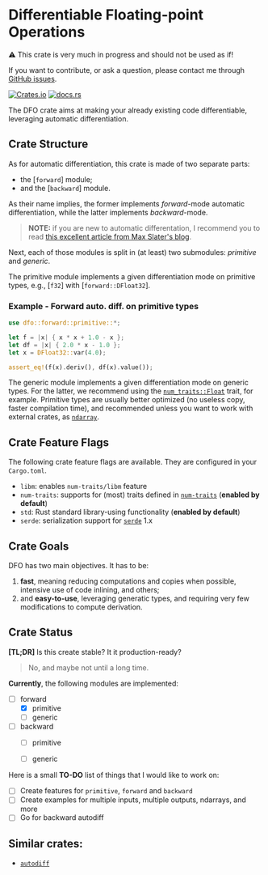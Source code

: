 # Differentiable Floating-point Operations

&#9888; This crate is very much in progress and should not be used as if!

If you want to contribute, or ask a question, please contact me through [GitHub issues](https://github.com/jeertmans/dfo/issues).


[![Crates.io](https://img.shields.io/crates/v/dfo)](https://crates.io/crates/dfo)
[![docs.rs](https://img.shields.io/docsrs/dfo)](https://docs.rs/dfo)

The DFO crate aims at making your already existing code differentiable, leveraging automatic differentiation.

## Crate Structure

As for automatic differentiation, this crate is made of two separate parts:

- the [`forward`] module;
- and the [`backward`] module.

As their name implies, the former implements *forward*-mode automatic differentiation, while the latter implements *backward*-mode.

> **NOTE:** if you are new to automatic differentation, I recommend you to read [this excellent article from Max Slater's blog](https://thenumb.at/Autodiff/).

Next, each of those modules is split in (at least) two submodules: *primitive* and *generic*.

The primitive module implements a given differentiation mode on primitive types, e.g., [`f32`] with [`forward::DFloat32`].

### Example - Forward auto. diff. on primitive types

```rust
use dfo::forward::primitive::*;

let f = |x| { x * x + 1.0 - x };
let df = |x| { 2.0 * x - 1.0 };
let x = DFloat32::var(4.0);

assert_eq!(f(x).deriv(), df(x).value());
```

The generic module implements a given differentiation mode on generic types. For the latter, we recommend using the [`num_traits::Float`](https://docs.rs/num-traits/latest/num_traits/float/trait.Float.html#) trait, for example. Primitive types are usually better optimized (no useless copy, faster compilation time), and recommended unless you want to work with external crates, as [`ndarray`](https://docs.rs/ndarray/latest/ndarray/).

## Crate Feature Flags

The following crate feature flags are available. They are configured in your `Cargo.toml`.

* `libm`: enables `num-traits/libm` feature
* `num-traits`: supports for (most) traits defined in [`num-traits`](https://docs.rs/num-traits/latest/num_traits/) (**enabled by default**)
* `std`: Rust standard library-using functionality (**enabled by default**)
* `serde`: serialization support for [`serde`](https://serde.rs/) 1.x

## Crate Goals

DFO has two main objectives. It has to be:

1. **fast**, meaning reducing computations and copies when possible, intensive use of code inlining, and others;
2. and **easy-to-use**, leveraging generatic types, and requiring very few modifications to compute derivation.

## Crate Status

**\[TL;DR\]** Is this create stable? It it production-ready?

> No, and maybe not until a long time.

**Currently**, the following modules are implemented:

- [ ] forward
  * [x] primitive
  * [ ] generic
- [ ] backward
  * [ ] primitive
  * [ ] generic


Here is a small **TO-DO** list of things  that I would like to work on:

- [ ] Create features for `primitive`, `forward` and `backward`
- [ ] Create examples for multiple inputs, multiple outputs, ndarrays, and more
- [ ] Go for backward autodiff

## Similar crates:

- [`autodiff`](https://github.com/elrnv/autodiff)
